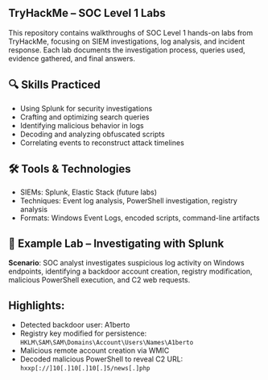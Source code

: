 ## TryHackMe – SOC Level 1 Labs
This repository contains walkthroughs of SOC Level 1 hands-on labs from TryHackMe, focusing on SIEM investigations, log analysis, and incident response.
Each lab documents the investigation process, queries used, evidence gathered, and final answers.

## 🔍 Skills Practiced
 - Using Splunk for security investigations
 - Crafting and optimizing search queries
 - Identifying malicious behavior in logs
 - Decoding and analyzing obfuscated scripts
 - Correlating events to reconstruct attack timelines

## 🛠 Tools & Technologies
 - SIEMs: Splunk, Elastic Stack (future labs)
 - Techniques: Event log analysis, PowerShell investigation, registry analysis
 - Formats: Windows Event Logs, encoded scripts, command-line artifacts


## 📄 Example Lab – Investigating with Splunk
**Scenario**: SOC analyst investigates suspicious log activity on Windows endpoints, identifying a backdoor account creation, registry modification, malicious PowerShell execution, and C2 web requests.

## Highlights:
 - Detected backdoor user: A1berto
 - Registry key modified for persistence:
```HKLM\SAM\SAM\Domains\Account\Users\Names\A1berto```
 - Malicious remote account creation via WMIC
 - Decoded malicious PowerShell to reveal C2 URL:
```hxxp[://]10[.]10[.]10[.]5/news[.]php```
